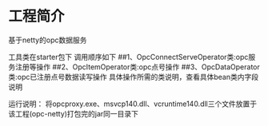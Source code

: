 # 工程简介
基于netty的opc数据服务

工具类在starter包下
调用顺序如下
##1、OpcConnectServeOperator类:opc服务注册等操作
##2、OpcItemOperator类:opc点号操作
##3、OpcDataOperator类:opc已注册点号数据读写操作
具体操作所需的类说明，查看具体bean类内字段说明


运行说明：
将opcproxy.exe、msvcp140.dll、vcruntime140.dll三个文件放置于该工程(opc-netty)打包完的jar同一目录下
